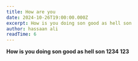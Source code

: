 ```yaml
---
title: How are you
date: 2024-10-26T19:00:00.000Z
excerpt: How is you doing son good as hell son
author: hassaan ali
readTime: 6
---
```


**How is you doing son good as hell son 1234 123**
